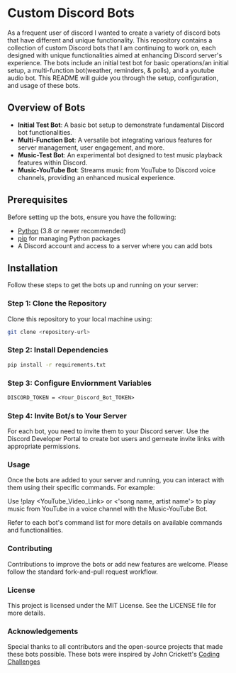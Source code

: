 # Custom Discord Bots

As a frequent user of discord I wanted to create a variety of discord bots that have different and unique functionality. This repository contains a collection of custom Discord bots that I am continuing to work on, each designed with unique functionalities aimed at enhancing Discord server's experience. The bots include an initial test bot for basic operations/an initial setup, a multi-function bot(weather, reminders, & polls), and a youtube audio bot. This README will guide you through the setup, configuration, and usage of these bots.

## Overview of Bots

- **Initial Test Bot**: A basic bot setup to demonstrate fundamental Discord bot functionalities.
- **Multi-Function Bot**: A versatile bot integrating various features for server management, user engagement, and more.
- **Music-Test Bot**: An experimental bot designed to test music playback features within Discord.
- **Music-YouTube Bot**: Streams music from YouTube to Discord voice channels, providing an enhanced musical experience.


## Prerequisites

Before setting up the bots, ensure you have the following:

- [Python](https://www.python.org/downloads/) (3.8 or newer recommended)
- [pip](https://pip.pypa.io/en/stable/installation/) for managing Python packages
- A Discord account and access to a server where you can add bots

## Installation

Follow these steps to get the bots up and running on your server:

### Step 1: Clone the Repository


Clone this repository to your local machine using:

```bash
git clone <repository-url>
```

### Step 2: Install Dependencies
```bash
pip install -r requirements.txt
```
### Step 3: Configure Enviornment Variables
```.txt
DISCORD_TOKEN = <Your_Discord_Bot_TOKEN>
```

### Step 4: Invite Bot/s to Your Server

For each bot, you need to invite them to your Discord server. Use the Discord Developer 
Portal to create bot users and gerneate invite links with appropriate permissions.

### Usage

Once the bots are added to your server and running, you can interact with them using their specific commands. For example:

Use !play <YouTube_Video_Link> or <'song name, artist name'> to play music from YouTube in a voice channel with the Music-YouTube Bot.

Refer to each bot's command list for more details on available commands and functionalities.

### Contributing
Contributions to improve the bots or add new features are welcome. Please follow the standard fork-and-pull request workflow.

### License
This project is licensed under the MIT License. See the LICENSE file for more details.

### Acknowledgements

Special thanks to all contributors and the open-source projects that made these bots possible. These 
bots were inspired by John Crickett's [Coding Challenges](https://codingchallenges.fyi/challenges/challenge-discord)